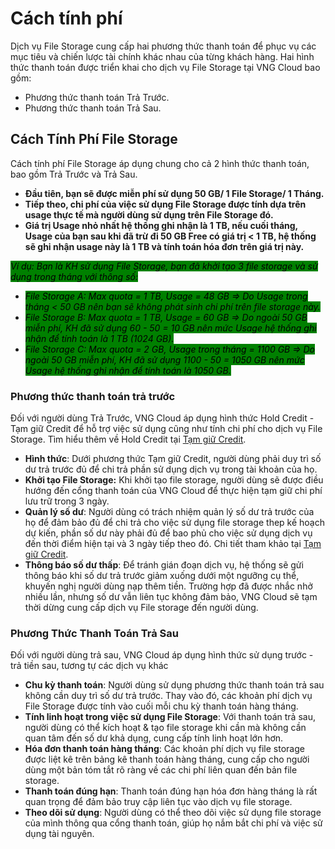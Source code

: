 # Cách tính phí

Dịch vụ File Storage cung cấp hai phương thức thanh toán để phục vụ các mục tiêu và chiến lược tài chính khác nhau của từng khách hàng. Hai hình thức thanh toán được triển khai cho dịch vụ File Storage tại VNG Cloud bao gồm:

* Phương thức thanh toán Trả Trước.
* Phương thức thanh toán Trả Sau.

## **Cách Tính Phí File Storage**

Cách tính phí File Storage áp dụng chung cho cả 2 hình thức thanh toán, bao gồm Trả Trước và Trả Sau.

* **Đầu tiên, bạn sẽ được miễn phí sử dụng 50 GB/ 1 File Storage/ 1 Tháng.**
* **Tiếp theo, chi phí của việc sử dụng File Storage được tính dựa trên usage thực tế mà người dùng sử dụng trên File Storage đó.**
* **Giá trị Usage nhỏ nhất hệ thống ghi nhận là 1 TB, nếu cuối tháng, Usage của bạn sau khi đã trừ đi 50 GB Free có giá trị < 1 TB, hệ thống sẽ ghi nhận usage này là 1 TB và tính toán hóa đơn trên giá trị này.**

_<mark style="background-color:green;">Ví dụ: Bạn là KH sử dụng File Storage, bạn đã khởi tạo 3 file storage và sử dụng trong tháng với thông số:</mark>_&#x20;

* _<mark style="background-color:green;">File Storage A: Max quota = 1 TB, Usage = 48 GB => Do Usage trong tháng < 50 GB nên bạn sẽ không phát sinh chi phí trên file storage này.</mark>_
* _<mark style="background-color:green;">File Storage B: Max quota = 1 TB, Usage = 60 GB => Do ngoài 50 GB miễn phí, KH đã sử dụng 60 - 50 = 10 GB nên mức Usage hệ thống ghi nhận để tính toán là 1 TB (1024 GB).</mark>_
* _<mark style="background-color:green;">File Storage C: Max quota = 2 GB, Usage trong tháng = 1100 GB => Do ngoài 50 GB miễn phí, KH đã sử dụng 1100 - 50 = 1050 GB nên mức Usage hệ thống ghi nhận để tính toán là 1050 GB.</mark>_

### **Phương thức thanh toán trả trước**

Đối với người dùng Trả Trước, VNG Cloud áp dụng hình thức Hold Credit - Tạm giữ Credit để hỗ trợ việc sử dụng cũng như tính chi phí cho dịch vụ File Storage. Tìm hiểu thêm về Hold Credit tại [Tạm giữ Credit](https://docs.vngcloud.vn/vng-cloud-document/vn/quan-ly-hoa-don-chi-phi-and-tai-nguyen-tren-vng-cloud/trai-nghiem-billing-and-kenh-thanh-toan/ve-billing-and-payment/thanh-toan/tam-giu-credit).

* **Hình thức**: Dưới phương thức Tạm giữ Credit, người dùng phải duy trì số dư trả trước đủ để chi trả phần sử dụng dịch vụ trong tài khoản của họ.
* **Khởi tạo File Storage:** Khi khởi tạo file storage, người dùng sẽ được điều hướng đến cổng thanh toán của VNG Cloud để thực hiện tạm giữ chi phí lưu trữ trong 3 ngày.&#x20;
* **Quản lý số dư**: Người dùng có trách nhiệm quản lý số dư trả trước của họ để đảm bảo đủ để chi trả cho việc sử dụng file storage thep kế hoạch dự kiến, phần số dư này phải đủ để bao phủ cho việc sử dụng dịch vụ đến thời điểm hiện tại và 3 ngày tiếp theo đó. Chi tiết tham khảo tại [Tạm giữ Credit](https://docs.vngcloud.vn/vng-cloud-document/vn/quan-ly-hoa-don-chi-phi-and-tai-nguyen-tren-vng-cloud/trai-nghiem-billing-and-kenh-thanh-toan/ve-billing-and-payment/thanh-toan/tam-giu-credit).
* **Thông báo số dư thấp**: Để tránh gián đoạn dịch vụ, hệ thống sẽ gửi thông báo khi số dư trả trước giảm xuống dưới một ngưỡng cụ thể, khuyến nghị người dùng nạp thêm tiền. Trường hợp đã được nhắc nhở nhiều lần, nhưng số dư vẫn liên tục không đảm bảo, VNG Cloud sẽ tạm thời dừng cung cấp dịch vụ File storage đến người dùng.

### **Phương Thức Thanh Toán Trả Sau**

Đối với người dùng trả sau, VNG Cloud áp dụng hình thức sử dụng trước - trả tiền sau, tương tự các dịch vụ khác

* **Chu kỳ thanh toán**: Người dùng sử dụng phương thức thanh toán trả sau không cần duy trì số dư trả trước. Thay vào đó, các khoản phí dịch vụ File Storage được tính vào cuối mỗi chu kỳ thanh toán hàng tháng.
* **Tính linh hoạt trong việc sử dụng File Storage**: Với thanh toán trả sau, người dùng có thể kích hoạt & tạo file storage khi cần mà không cần quan tâm đến số dư khả dụng, cung cấp tính linh hoạt lớn hơn.
* **Hóa đơn thanh toán hàng tháng**: Các khoản phí dịch vụ file storage được liệt kê trên bảng kê thanh toán hàng tháng, cung cấp cho người dùng một bản tóm tắt rõ ràng về các chi phí liên quan đến bản file storage.
* **Thanh toán đúng hạn**: Thanh toán đúng hạn hóa đơn hàng tháng là rất quan trọng để đảm bảo truy cập liên tục vào dịch vụ file storage.
* **Theo dõi sử dụng**: Người dùng có thể theo dõi việc sử dụng file storage của mình thông qua cổng thanh toán, giúp họ nắm bắt chi phí và việc sử dụng tài nguyên.

